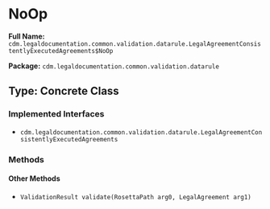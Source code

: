 # NoOp

**Full Name:** `cdm.legaldocumentation.common.validation.datarule.LegalAgreementConsistentlyExecutedAgreements$NoOp`

**Package:** `cdm.legaldocumentation.common.validation.datarule`

## Type: Concrete Class

### Implemented Interfaces

- `cdm.legaldocumentation.common.validation.datarule.LegalAgreementConsistentlyExecutedAgreements`

### Methods

#### Other Methods

- `ValidationResult validate(RosettaPath arg0, LegalAgreement arg1)`

